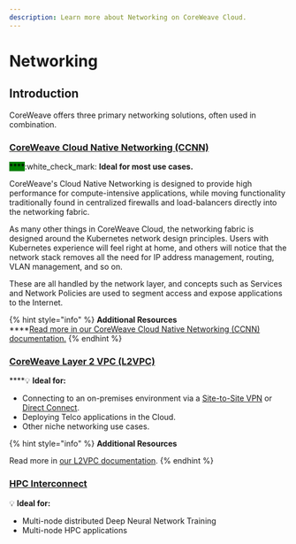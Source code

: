 ```yaml
---
description: Learn more about Networking on CoreWeave Cloud.
---
```


# Networking

## Introduction

CoreWeave offers three primary networking solutions, often used in combination.

### [CoreWeave Cloud Native Networking (CCNN)](../../docs/coreweave-kubernetes/networking/coreweave-cloud-native-networking-ccnn.md)

<mark style="background-color:green;">****</mark>:white\_check\_mark: **Ideal for most use cases.**

CoreWeave's Cloud Native Networking is designed to provide high performance for compute-intensive applications, while moving functionality traditionally found in centralized firewalls and load-balancers directly into the networking fabric.

As many other things in CoreWeave Cloud, the networking fabric is designed around the Kubernetes network design principles. Users with Kubernetes experience will feel right at home, and others will notice that the network stack removes all the need for IP address management, routing, VLAN management, and so on.

These are all handled by the network layer, and concepts such as Services and Network Policies are used to segment access and expose applications to the Internet.

{% hint style="info" %}
**Additional Resources**\
****[Read more in our CoreWeave Cloud Native Networking (CCNN) documentation.](../../docs/coreweave-kubernetes/networking/coreweave-cloud-native-networking-ccnn.md)
{% endhint %}

### [CoreWeave Layer 2 VPC (L2VPC)](../../docs/coreweave-kubernetes/networking/layer-2-vpc-l2vpc/)

****:bulb: **Ideal for:**

* Connecting to an on-premises environment via a [Site-to-Site VPN](./#site-to-site-vpn) or [Direct Connect](../../docs/coreweave-kubernetes/networking/site-to-site-connections/direct-connections.md).
* Deploying Telco applications in the Cloud.
* Other niche networking use cases.

{% hint style="info" %}
**Additional Resources**

Read more in [our L2VPC documentation](../../docs/coreweave-kubernetes/networking/layer-2-vpc-l2vpc/).
{% endhint %}

### ****[**HPC Interconnect**](./#undefined)****

:bulb: **Ideal for:**

* Multi-node distributed Deep Neural Network Training
* Multi-node HPC applications
